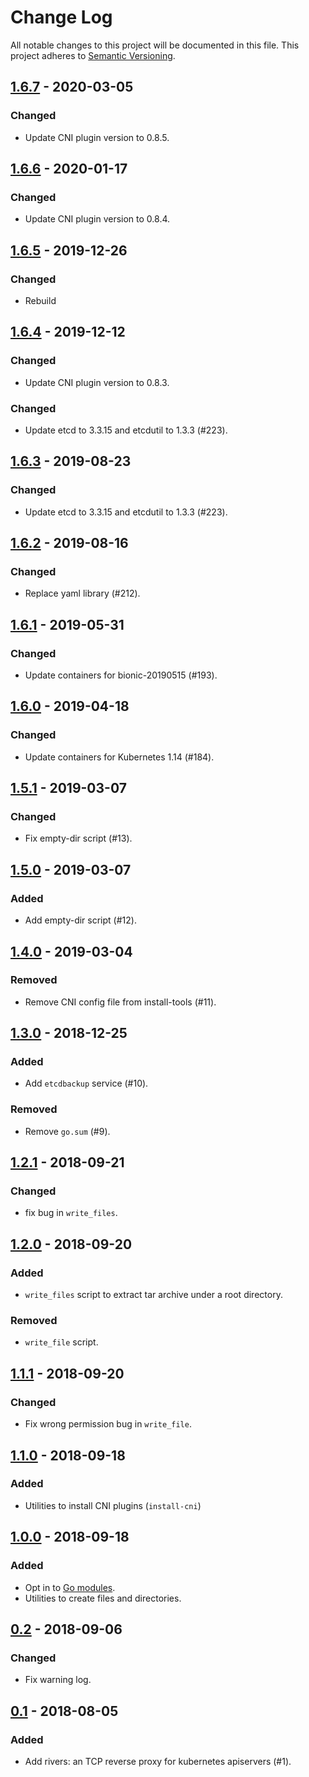 # Change Log

All notable changes to this project will be documented in this file.
This project adheres to [Semantic Versioning](http://semver.org/).

## [1.6.7] - 2020-03-05

### Changed

- Update CNI plugin version to 0.8.5.

## [1.6.6] - 2020-01-17

### Changed

- Update CNI plugin version to 0.8.4.

## [1.6.5] - 2019-12-26

### Changed

- Rebuild

## [1.6.4] - 2019-12-12

### Changed

- Update CNI plugin version to 0.8.3.

### Changed

- Update etcd to 3.3.15 and etcdutil to 1.3.3 (#223).

## [1.6.3] - 2019-08-23

### Changed

- Update etcd to 3.3.15 and etcdutil to 1.3.3 (#223).

## [1.6.2] - 2019-08-16

### Changed

- Replace yaml library (#212).

## [1.6.1] - 2019-05-31

### Changed

- Update containers for bionic-20190515 (#193).

## [1.6.0] - 2019-04-18

### Changed

- Update containers for Kubernetes 1.14 (#184).

## [1.5.1] - 2019-03-07

### Changed

- Fix empty-dir script (#13).

## [1.5.0] - 2019-03-07

### Added

- Add empty-dir script (#12).

## [1.4.0] - 2019-03-04

### Removed

- Remove CNI config file from install-tools (#11).

## [1.3.0] - 2018-12-25

### Added
- Add `etcdbackup` service (#10).

### Removed
- Remove `go.sum` (#9).

## [1.2.1] - 2018-09-21

### Changed
- fix bug in `write_files`.

## [1.2.0] - 2018-09-20

### Added
- `write_files` script to extract tar archive under a root directory.

### Removed
- `write_file` script.

## [1.1.1] - 2018-09-20

### Changed
- Fix wrong permission bug in `write_file`.

## [1.1.0] - 2018-09-18

### Added
- Utilities to install CNI plugins (`install-cni`)

## [1.0.0] - 2018-09-18

### Added
- Opt in to [Go modules](https://github.com/golang/go/wiki/Modules).
- Utilities to create files and directories.

## [0.2] - 2018-09-06

### Changed
- Fix warning log.

## [0.1] - 2018-08-05

### Added
- Add rivers: an TCP reverse proxy for kubernetes apiservers (#1).

[1.6.7]: https://github.com/cybozu/neco-containers/pull/300
[1.6.6]: https://github.com/cybozu/neco-containers/pull/276
[1.6.5]: https://github.com/cybozu/neco-containers/pull/271
[1.6.4]: https://github.com/cybozu/neco-containers/pull/265
[1.6.3]: https://github.com/cybozu/neco-containers/pull/223
[1.6.2]: https://github.com/cybozu/neco-containers/pull/212
[1.6.1]: https://github.com/cybozu/neco-containers/pull/193
[1.6.0]: https://github.com/cybozu/neco-containers/pull/184
[1.5.1]: https://github.com/cybozu-go/cke-tools/compare/v1.5.0...v1.5.1
[1.5.0]: https://github.com/cybozu-go/cke-tools/compare/v1.4.0...v1.5.0
[1.4.0]: https://github.com/cybozu-go/cke-tools/compare/v1.3.0...v1.4.0
[1.3.0]: https://github.com/cybozu-go/cke-tools/compare/v1.2.1...v1.3.0
[1.2.1]: https://github.com/cybozu-go/cke-tools/compare/v1.2.0...v1.2.1
[1.2.0]: https://github.com/cybozu-go/cke-tools/compare/v1.1.1...v1.2.0
[1.1.1]: https://github.com/cybozu-go/cke-tools/compare/v1.1.0...v1.1.1
[1.1.0]: https://github.com/cybozu-go/cke-tools/compare/v1.0.0...v1.1.0
[1.0.0]: https://github.com/cybozu-go/cke-tools/compare/v0.2...v1.0.0
[0.2]: https://github.com/cybozu-go/cke-tools/compare/v0.1...v0.2
[0.1]: https://github.com/cybozu-go/cke-tools/compare/b797246...v0.1
